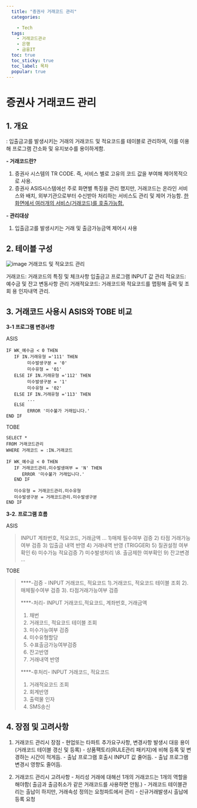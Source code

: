 ```yaml
---
  title: "증권사 거래코드 관리"
  categories:

    - Tech
  tags: 
    - 거래코드관ㄹ
    - 은행
    - 금융IT
  toc: true
  toc_sticky: true
  toc_label: 목차
  popular: true
---
```


# **증권사 거래코드 관리**

## **1. 개요**

: 입출금고를 발생시키는 거래의 거래코드 및 적요코드를 테이블로 관리하여, 이를 이용해 프로그램 간소화 및 유지보수를 용이하게함.

**- 거래코드란?**
1) 증권사 시스템의 TR CODE. 즉, 서비스 별로 고유의 코드 값을 부여해 제어목적으로 사용.
2) 증권사 ASIS시스템에선 주로 화면별 특징을 관리 했지만, 거래코드는 온라인 서비스와 배치, 외부기관으로부터 수신받아 처리하는 서비스도 관리 및 제어 가능함.  [ 한 화면에서 여러개의 서비스(거래코드)를 호출가능함.](http://www.py0777.com/63/)

**- 관리대상**
1) 입출금고를 발생시키는 거래 및 출금가능금액 제어시 사용

## **2. 테이블 구성**

![image](https://py0777.github.io/assets/image/trcd/trcd_1.jpg) 거래코드 및 적요코드 관리

거래코드: 거래코드의 특징 및 체크사항 입출금고 프로그램 INPUT 값 관리
적요코드: 예수금 및 잔고 변동사항 관리
거래적요코드: 거래코드와 적요코드를 맵핑해 출력 및 조회 용 인자내역 관리.

## **3. 거래코드 사용시 ASIS와 TOBE 비교**

**3-1 프로그램 변경사항**

ASIS

```plsql
IF WK_예수금 < 0 THEN
   IF IN.거래유형 ='111' THEN
        미수발생구분 = '0'
        미수유형 = '01'
   ELSE IF IN.거래유형 ='112' THEN
        미수발생구분 = '1'
        미수유형 = '02'
   ELSE IF IN.거래유형 ='113' THEN
        ...
   ELSE
        ERROR '미수불가 거래입니다.'
END IF
```

TOBE

```plsql
SELECT *
FROM 거래코드관리
WHERE 거래코드 = :IN.거래코드

IF WK_예수금 < 0 THEN
   IF 거래코드관리.미수발생여부 = 'N' THEN
      ERROR '미수불가 거래입니다.'
   END IF

   미수유형 = 거래코드관리.미수유형
   미수발생구분 = 거래코드관리.미수발생구분
END IF
```

**3-2. 프로그램 흐름**

ASIS

> INPUT 계좌번호, 적요코드, 거래금액 ...
> 1)매체 필수여부 검증
> 2) 타점 거래가능여부 검증
> 3) 입출금 내역 반영
> 4) 거래내역 반영 (TRIGGER)
> 5) 질권설정 여부 확인
> 6) 미수가능 적요검증
> 7) 미수발생처리
> \8. 출금제한 여부확인
> 9) 잔고변경
> ...

TOBE

> ****-검증 -
> INPUT 거래코드, 적요코드
> 1).거래코드, 적요코드 테이블 조회
> 2). 매체필수여부 검증
> 3). 타점거래가능여부 검증
>
> ****-처리-
> INPUT 거래코드,적요코드, 계좌번호, 거래금액
> 1) 채번
> 2) 거래코드, 적요코드 테이블 조회
> 3) 미수가능여부 검증
> 4) 미수유형할당
> 5) 수표출금가능여부검증
> 6) 잔고반영
> 7) 거래내역 반영
>
> ****-후처리-
> INPUT 거래코드, 적요코드
> 1) 거래적요코드 조회
> 2) 회계반영
> 3) 출력물 인자
> 4) SMS송신
>
>  

## **4. 장점 및 고려사항**

1) 거래코드 관리시 장점
\- 현업또는 타파트 추가요구사항, 변경사항 발생시 대응 용이(거래코드 테이블 갱신 및 등록)
\- 상품팩토리(RULE관리 패키지)에 비해 등록 및 변경하는 시간이 적게듬.
\- 출납 프로그램 호출시 INPUT 값 줄어듬.
\- 출납 프로그램 변경시 영향도 줄어듬.

2) 거래코드 관리시 고려사항
\- 처리성 거래에 대해선 1개의 거래코드는 1개의 역할을 해야함( 출금과 출금취소가 같은 거래코드를 사용하면 안됨.)
\- 거래코드 테이블관리는 출납이 하지만, 거래속성 정의는 요청파트에서 관리
\- 신규거래발생시 출납에 등록 요청